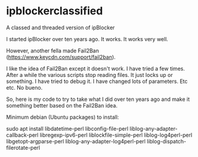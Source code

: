# ipblockerclassified
A classed and threaded version of ipBlocker


I started ipBlocker over ten years ago.  It works.  It works very well.

However, another fella made Fail2Ban (https://www.keycdn.com/support/fail2ban).

I like the idea of Fail2Ban except it doesn't work.  I have tried a few times.  After a while the various scripts stop reading files.  It just locks up or something.  I have tried to debug it.  I have changed lots of parameters.  Etc etc.  No bueno.

So, here is my code to try to take what I did over ten years ago and make it something better based on the Fail2Ban idea.

Minimum debian (Ubuntu packages) to install:

  sudo apt install libdatetime-perl libconfig-file-perl liblog-any-adapter-callback-perl libregexp-ipv6-perl liblockfile-simple-perl liblog-log4perl-perl libgetopt-argparse-perl liblog-any-adapter-log4perl-perl liblog-dispatch-filerotate-perl
